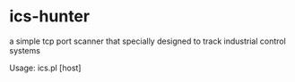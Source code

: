 # ics-hunter
a simple tcp port scanner that specially designed to track industrial control systems 

Usage:
ics.pl [host]
